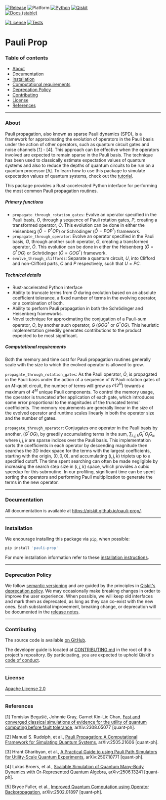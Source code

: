 <!-- SHIELDS -->
<div align="left">

  [![Release](https://img.shields.io/pypi/v/pauli-prop.svg?label=Release)](https://github.com/Qiskit/pauli-prop/releases)
  ![Platform](https://img.shields.io/badge/%F0%9F%92%BB_Platform-Linux%20%7C%20macOS-blue)
  [![Python](https://img.shields.io/pypi/pyversions/pauli-prop?label=Python&logo=python)](https://www.python.org/)
  [![Qiskit](https://img.shields.io/badge/Qiskit%20-%20%3E%3D1.2%20-%20%236133BD?logo=Qiskit)](https://github.com/Qiskit/qiskit)
<br />
  [![Docs (stable)](https://img.shields.io/badge/%F0%9F%93%84%20Docs-stable-blue.svg)](https://qiskit.github.io/pauli-prop/)
  <!-- [![DOI](https://zenodo.org/badge/DOI/TODO](https://zenodo.org/doi/TODO -->
  [![License](https://img.shields.io/github/license/Qiskit/pauli-prop?label=License)](LICENSE.txt)
  [![Tests](https://github.com/Qiskit/pauli-prop/actions/workflows/test_latest_versions.yml/badge.svg)](https://github.com/Qiskit/pauli-prop/actions/workflows/test_latest_versions.yml)

# Pauli Prop

### Table of contents

* [About](#about)
* [Documentation](#documentation)
* [Installation](#installation)
* [Computational requirements](#computational-requirements)
* [Deprecation Policy](#deprecation-policy)
* [Contributing](#contributing)
* [License](#license)
* [References](#references)

----------------------------------------------------------------------------------------------------

### About

Pauli propagation, also known as sparse Pauli dynamics (SPD), is a framework for approximating the
evolution of operators in the Pauli basis under the action of other operators, such as quantum
circuit gates and noise channels [1] - [4]. This approach can be effective when the operators
involved are expected to remain sparse in the Pauli basis. The technique has been used to classically
estimate expectation values of quantum systems and also to reduce the depths of quantum circuits to
be run on a quantum processor [5]. To learn how to use this package to simulate expectation values of
quantum systems, check out the [tutorial](https://github.com/Qiskit/pauli-prop/tree/main/docs/tutorials/simulate_kicked_ising.ipynb).

This package provides a Rust-accelerated Python interface for performing the most common Pauli
propagation routines.

##### Primary functions

- ``propagate_through_rotation_gates``: Evolve an operator specified in the Pauli basis, $O$, through a
sequence of Pauli rotation gates, $P$, creating a transformed operator, $\tilde{O}$. This evolution
can be done in either the Heisenberg ($\tilde{O} = P^{\dagger}OP$) or Schrödinger ($\tilde{O} = POP^{\dagger}$)
framework.
- ``propagate_through_operator``: Evolve an operator specified in the Pauli basis, $O$, through
another such operator, $G$, creating a transformed operator, $\tilde{O}$. This evolution can be done
in either the Heisenberg ($\tilde{O} = G^{\dagger}OG$) or Schrödinger ($\tilde{O} = GOG^{\dagger}$)
framework.
- ``evolve_through_cliffords``: Separate a quantum circuit, $U$, into Clifford and non-Clifford
parts, $C$ and $P$ respectively, such that $U = PC$.

##### Technical details

- Rust-accelerated Python interface
- Ability to truncate terms from $\tilde{O}$ during evolution based on an absolute coefficient
tolerance, a fixed number of terms in the evolving operator, or a combination of both.
- Ability to perform Pauli propagation in both the Schrödinger and Heisenberg frameworks.
- Novel technique for approximating the conjugation of a Pauli-sum operator, $O$, by another such
operator, $G$ ($GOG^{\dagger}$ or $G^{\dagger}OG$). This heuristic implementation greedily
generates contributions to the product expected to be most significant.

##### Computational requirements

Both the memory and time cost for Pauli propagation routines generally scale with the size to which
the evolved operator is allowed to grow.

``propagate_through_rotation_gates``: As the Pauli operator, $\tilde{O}$, is propagated in the Pauli
basis under the action of a sequence of $N$ Pauli rotation gates of an $M$-qubit circuit, the number
of terms will grow as $\mathcal{O}(2^{N})$ towards a maximum of $4^M$ unique Pauli components. To
control the memory usage, the operator is truncated after application of each gate, which introduces
some error proportional to the magnitudes of the truncated terms' coefficients. The memory
requirements are generally linear in the size of the evolved operator and runtime scales linearly
in both the operator size and the number of gates.

``propagate_through_operator``: Conjugates one operator in the Pauli basis by another,
($G^{\dagger}OG$), by greedily accumulating terms in the sum, $\sum_{i,j,k}G^{\dagger}_iO_jG_k$,
where $i,j,k$ are sparse indices over the Pauli basis. This implementation sorts the coefficients in
each operator by descending magnitude then searches the 3D index space for the terms with the largest coefficients, starting with the origin, $(0, 0, 0)$, and accumulating $(i,j,k)$ triplets up to a specified cutoff. The time spent searching can often be made negligible by increasing the search step size in $(i,j,k)$ space, which provides a cubic speedup for this subroutine. In our profiling, significant time can be spent sorting the operators and performing Pauli multiplication to generate the terms in the new operator.

----------------------------------------------------------------------------------------------------

### Documentation

All documentation is available at https://qiskit.github.io/pauli-prop/.

----------------------------------------------------------------------------------------------------

### Installation

We encourage installing this package via `pip`, when possible:

```bash
pip install 'pauli-prop'
```

For more installation information refer to these [installation instructions](docs/install.rst).

----------------------------------------------------------------------------------------------------

### Deprecation Policy

We follow [semantic versioning](https://semver.org/) and are guided by the principles in
[Qiskit's deprecation policy](https://github.com/Qiskit/qiskit/blob/main/DEPRECATION.md).
We may occasionally make breaking changes in order to improve the user experience.
When possible, we will keep old interfaces and mark them as deprecated, as long as they can co-exist with the
new ones.
Each substantial improvement, breaking change, or deprecation will be documented in the
[release notes](https://qiskit.github.io/pauli-prop/release-notes.html).

----------------------------------------------------------------------------------------------------

### Contributing

The source code is available [on GitHub](https://github.com/Qiskit/pauli-prop).

The developer guide is located at [CONTRIBUTING.md](https://github.com/Qiskit/pauli-prop/blob/main/CONTRIBUTING.md)
in the root of this project's repository.
By participating, you are expected to uphold Qiskit's [code of conduct](https://github.com/Qiskit/qiskit/blob/main/CODE_OF_CONDUCT.md).

----------------------------------------------------------------------------------------------------

### License

[Apache License 2.0](LICENSE.txt)

----------------------------------------------------------------------------------------------------

### References

[1] Tomislav Begušić, Johnnie Gray, Garnet Kin-Lic Chan, [Fast and converged classical simulations of evidence for the utility of quantum computing before fault tolerance](https://arxiv.org/abs/2308.05077), arXiv:2308.05077 [quant-ph].

[2] Manuel S. Rudolph, et al., [Pauli Propagation: A Computational Framework for Simulating Quantum Systems](https://arxiv.org/abs/2505.21606), arXiv:2505.21606 [quant-ph].

[3] Hrant Gharibyan, et al., [A Practical Guide to using Pauli Path Simulators for Utility-Scale Quantum Experiments](https://arxiv.org/abs/2507.10771), arXiv:2507.10771 [quant-ph].

[4] Lukas Broers, et al., [Scalable Simulation of Quantum Many-Body Dynamics with Or-Represented Quantum Algebra](https://arxiv.org/abs/2506.13241), arXiv:2506.13241 [quant-ph].

[5] Bryce Fuller, et al., [Improved Quantum Computation using Operator Backpropagation](https://arxiv.org/abs/2502.01897), arXiv:2502.01897 [quant-ph].
